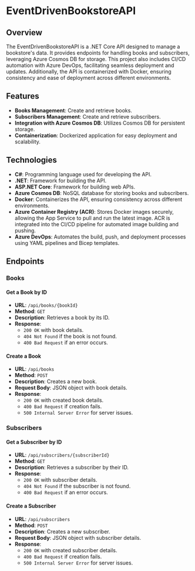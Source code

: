 # EventDrivenBookstoreAPI

## Overview

The EventDrivenBookstoreAPI is a .NET Core API designed to manage a bookstore's data. It provides endpoints for handling books and subscribers, leveraging Azure Cosmos DB for storage. This project also includes CI/CD automation with Azure DevOps, facilitating seamless deployment and updates. Additionally, the API is containerized with Docker, ensuring consistency and ease of deployment across different environments. 
## Features

- **Books Management**: Create and retrieve books.
- **Subscribers Management**: Create and retrieve subscribers.
- **Integration with Azure Cosmos DB**: Utilizes Cosmos DB for persistent storage.
- **Containerization**: Dockerized application for easy deployment and scalability.

## Technologies

- **C#**: Programming language used for developing the API.
- **.NET**: Framework for building the API.
- **ASP.NET Core**: Framework for building web APIs.
- **Azure Cosmos DB**: NoSQL database for storing books and subscribers.
- **Docker**: Containerizes the API, ensuring consistency across different environments.
- **Azure Container Registry (ACR)**: Stores Docker images securely, allowing the App Service to pull and run the latest image. ACR is integrated into the CI/CD pipeline for automated image building and pushing.
- **Azure DevOps**: Automates the build, push, and deployment processes using YAML pipelines and Bicep templates.

## Endpoints

### Books

#### Get a Book by ID

- **URL**: `/api/books/{bookId}`
- **Method**: `GET`
- **Description**: Retrieves a book by its ID.
- **Response**:
  - `200 OK` with book details.
  - `404 Not Found` if the book is not found.
  - `400 Bad Request` if an error occurs.

#### Create a Book

- **URL**: `/api/books`
- **Method**: `POST`
- **Description**: Creates a new book.
- **Request Body**: JSON object with book details.
- **Response**:
  - `200 OK` with created book details.
  - `400 Bad Request` if creation fails.
  - `500 Internal Server Error` for server issues.

### Subscribers

#### Get a Subscriber by ID

- **URL**: `/api/subscribers/{subscriberId}`
- **Method**: `GET`
- **Description**: Retrieves a subscriber by their ID.
- **Response**:
  - `200 OK` with subscriber details.
  - `404 Not Found` if the subscriber is not found.
  - `400 Bad Request` if an error occurs.

#### Create a Subscriber

- **URL**: `/api/subscribers`
- **Method**: `POST`
- **Description**: Creates a new subscriber.
- **Request Body**: JSON object with subscriber details.
- **Response**:
  - `200 OK` with created subscriber details.
  - `400 Bad Request` if creation fails.
  - `500 Internal Server Error` for server issues.
